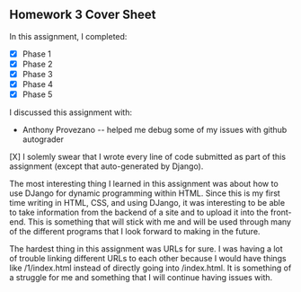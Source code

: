 Homework 3 Cover Sheet
----------------------

In this assignment, I completed:

- [X] Phase 1
- [X] Phase 2
- [X] Phase 3
- [X] Phase 4
- [X] Phase 5

I discussed this assignment with:

- Anthony Provezano -- helped me debug some of my issues with github autograder

[X] I solemly swear that I wrote every line of code submitted as part
of this assignment (except that auto-generated by Django).

The most interesting thing I learned in this assignment was about how to use DJango for dynamic programming within HTML. Since this is my first time writing in HTML, CSS, and using DJango,
it was interesting to be able to take information from the backend of a site and to upload it into the front-end. This is something that will stick with me and will be used through many
of the different programs that I look forward to making in the future.

The hardest thing in this assignment was URLs for sure. I was having a lot of trouble linking different URLs to each other because I would have things like /1/index.html instead of directly
going into /index.html. It is something of a struggle for me and something that I will continue having issues with.